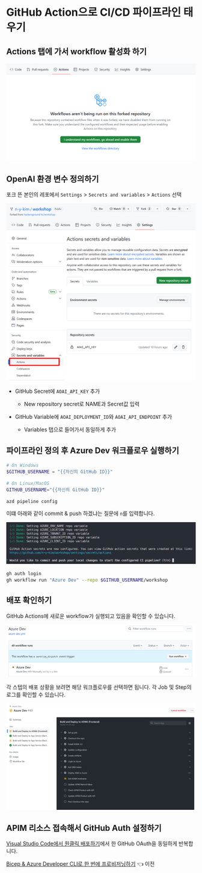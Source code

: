 # GitHub Action으로 CI/CD 파이프라인 태우기

## Actions 탭에 가서 workflow 활성화 하기
![Action 허용](images/ghaction_allow.png)

## OpenAI 환경 변수 정의하기
포크 뜬 본인의 레포에서 `Settings` > `Secrets and variables` > `Actions` 선택

![Actions secret & variable](images/ghsecretsvars.png)

* GitHub Secret에 `AOAI_API_KEY` 추가
  * New repository secret로 NAME과 Secret값 입력

* GitHub Variable에 `AOAI_DEPLOYMENT_ID`와 `AOAI_API_ENDPOINT` 추가
  * Variables 탭으로 들어가서 동일하게 추가

## 파이프라인 정의 후 Azure Dev 워크플로우 실행하기
```powershell
# On Windows
$GITHUB_USERNAME = "{{자신의 GitHub ID}}"
```

```bash
# On Linux/MacOS
GITHUB_USERNAME="{{자신의 GitHub ID}}"
```

```bash
azd pipeline config
```

이떄 아래와 같이 commit & push 하겠냐는 질문에 `n`를 입력합니다.

![azd pipeline 선택](images/azdpipelineconfig.png)


```bash
gh auth login
gh workflow run "Azure Dev" --repo $GITHUB_USERNAME/workshop
```

## 배포 확인하기
GitHub Actions에 새로운 workflow가 실행되고 있음을 확인할 수 있습니다.

![GitHub Actions workflow](images/workflow_success.png)

각 스텝의 배포 상황을 보려면 해당 워크플로우를 선택하면 됩니다.
각 Job 및 Step의 로그를 확인할 수 있습니다.

![workflow log](images/workflow_log.png)

## APIM 리소스 접속해서 GitHub Auth 설정하기
[Visual Studio Code에서 원클릭 배포하기](./03-vscode.md)에서 한 GitHub OAuth을 동일하게 반복합니다.

[Bicep & Azure Developer CLI로 한 번에 프로비저닝하기](./05-bicep-azd-provision.md) 👈 이전
